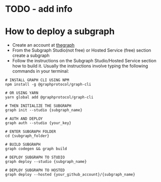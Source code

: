 # TODO - add info

# How to deploy a subgraph

- Create an account at [thegraph](https://thegraph.com/)
- From the Subgraph Studio(not free) or Hosted Service (free) section create a subgraph
- Follow the instructions on the Subgraph Studio/Hosted Service section how to build it.
  Usually the instructions involve typing the following commands in your terminal:

```shell
# INSTALL GRAPH CLI USING NPM
npm install -g @graphprotocol/graph-cli

# OR USING YARN
yarn global add @graphprotocol/graph-cli

# THEN INITIALIZE THE SUBGRAPH
graph init --studio {subgraph_name}

# AUTH AND DEPLOY
graph auth --studio {your_key}

# ENTER SUBGRAPH FOLDER
cd {subgraph_folder}

# BUILD SUBGRAPH
graph codegen && graph build

# DEPLOY SUBGRAPH TO STUDIO
graph deploy --studio {subgraph_name}

# DEPLOY SUBGRAPH TO HOSTED
graph deploy --hosted {your_github_account}/{subgraph_name}
```

